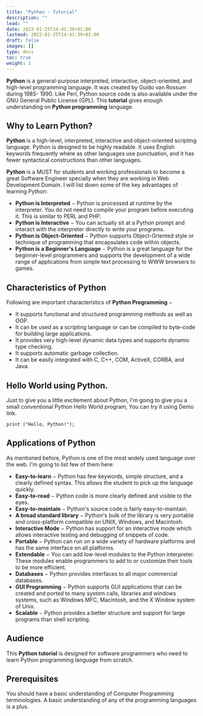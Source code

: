 ```yaml
---
title: "Python - Tutorial"
description: ""
lead: ""
date: 2022-01-25T14:41:39+01:00
lastmod: 2022-01-25T14:41:39+01:00
draft: false
images: []
type: docs
toc: true
weight: 1
---
```



**Python** is a general-purpose interpreted, interactive, object-oriented, and high-level programming language. It was created by Guido van Rossum during 1985- 1990. Like Perl, Python source code is also available under the GNU General Public License (GPL). This **tutorial** gives enough understanding on **Python programming** language.

## Why to Learn Python?

**Python** is a high-level, interpreted, interactive and object-oriented scripting language. Python is designed to be highly readable. It uses English keywords frequently where as other languages use punctuation, and it has fewer syntactical constructions than other languages.

**Python** is a MUST for students and working professionals to become a great Software Engineer specially when they are working in Web Development Domain. I will list down some of the key advantages of learning Python:

- **Python is Interpreted** − Python is processed at runtime by the interpreter. You do not need to compile your program before executing it. This is similar to PERL and PHP.
- **Python is Interactive** − You can actually sit at a Python prompt and interact with the interpreter directly to write your programs.
- **Python is Object-Oriented** − Python supports Object-Oriented style or technique of programming that encapsulates code within objects.
- **Python is a Beginner's Language** − Python is a great language for the beginner-level programmers and supports the development of a wide range of applications from simple text processing to WWW browsers to games.

## Characteristics of Python

Following are important characteristics of **Python Programming** −

- It supports functional and structured programming methods as well as OOP.
- It can be used as a scripting language or can be compiled to byte-code for building large applications.
- It provides very high-level dynamic data types and supports dynamic type checking.
- It supports automatic garbage collection.
- It can be easily integrated with C, C++, COM, ActiveX, CORBA, and Java.

## Hello World using Python.

Just to give you a little excitement about Python, I'm going to give you a small conventional Python Hello World program, You can try it using Demo link.

```
print ("Hello, Python!");
```

## Applications of Python

As mentioned before, Python is one of the most widely used language over the web. I'm going to list few of them here:

- **Easy-to-learn** − Python has few keywords, simple structure, and a clearly defined syntax. This allows the student to pick up the language quickly.
- **Easy-to-read** − Python code is more clearly defined and visible to the eyes.
- **Easy-to-maintain** − Python's source code is fairly easy-to-maintain.
- **A broad standard library** − Python's bulk of the library is very portable and cross-platform compatible on UNIX, Windows, and Macintosh.
- **Interactive Mode** − Python has support for an interactive mode which allows interactive testing and debugging of snippets of code.
- **Portable** − Python can run on a wide variety of hardware platforms and has the same interface on all platforms.
- **Extendable** − You can add low-level modules to the Python interpreter. These modules enable programmers to add to or customize their tools to be more efficient.
- **Databases** − Python provides interfaces to all major commercial databases.
- **GUI Programming** − Python supports GUI applications that can be created and ported to many system calls, libraries and windows systems, such as Windows MFC, Macintosh, and the X Window system of Unix.
- **Scalable** − Python provides a better structure and support for large programs than shell scripting.

## Audience

This **Python tutorial** is designed for software programmers who need to learn Python programming language from scratch.

## Prerequisites

You should have a basic understanding of Computer Programming terminologies. A basic understanding of any of the programming languages is a plus.
